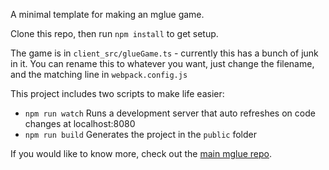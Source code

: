 A minimal template for making an mglue game.

Clone this repo, then run `npm install` to get setup.

The game is in `client_src/glueGame.ts` - currently this has a bunch of junk in it. You can rename this to whatever you want, just change the filename, and the matching line in `webpack.config.js`

This project includes two scripts to make life easier:
- `npm run watch` Runs a development server that auto refreshes on code changes at localhost:8080
- `npm run build` Generates the project in the `public` folder

If you would like to know more, check out the [main mglue repo](https://github.com/jonbro/mglue).